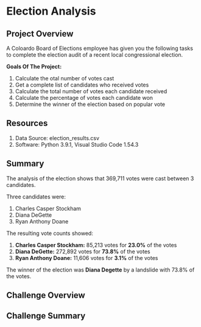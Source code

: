# Election Analysis

## Project Overview
A Coloardo Board of Elections employee has given you the following tasks to complete the election audit of a recent local congressional election.

**Goals Of The Project:**
  1. Calculate the otal number of votes cast
  2. Get a complete list of candidates who received votes
  3. Calculate the total number of votes each candidate received
  4. Calculate the percentage of votes each candidate won
  5. Determine the winner of the election based on popular vote

## Resources
  1. Data Source: election_results.csv
  2. Software: Python 3.9.1, Visual Studio Code 1.54.3

## Summary
The analysis of the election shows that 369,711 votes were cast between 3 candidates.

Three candidates were: 
  1. Charles Casper Stockham
  2. Diana DeGette
  3. Ryan Anthony Doane
 
The resulting vote counts showed: 
  1. **Charles Casper Stockham:** 85,213 votes for **23.0%** of the votes
  2. **Diana DeGette:** 272,892 votes for **73.8%** of the votes 
  3. **Ryan Anthony Doane:** 11,606 votes for **3.1%** of the votes

The winner of the election was **Diana Degette** by a landslide with 73.8% of the votes. 

## Challenge Overview

## Challenge Summary
